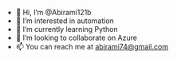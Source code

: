 - 👋 Hi, I’m @Abirami121b
- 👀 I’m interested in automation
- 🌱 I’m currently learning Python 
- 💞️ I’m looking to collaborate on Azure
- 📫 You can reach me at abirami74@gmail.com

<!---
Abirami121b/Abirami121b is a ✨ special ✨ repository because its `README.md` (this file) appears on your GitHub profile.
You can click the Preview link to take a look at your changes.
--->
